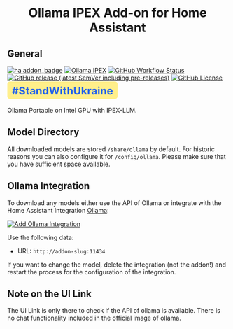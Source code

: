 <div align="center">
<h1>Ollama IPEX Add-on for Home Assistant</h1>
</div>

## General

[![ha addon_badge](https://img.shields.io/badge/HA-Addon-blue.svg)](https://developers.home-assistant.io/docs/add-ons)
[![Ollama IPEX](https://img.shields.io/static/v1?label=Ollama&message=IPEX&color=blue)](https://github.com/andrewjswan/ollama-ipex-addon/)
[![GitHub Workflow Status](https://img.shields.io/github/actions/workflow/status/andrewjswan/ollama-ipex-addon/build.yml?logo=github)](https://github.com/andrewjswan/ollama-ipex-addon/actions)
[![GitHub release (latest SemVer including pre-releases)](https://img.shields.io/github/v/release/andrewjswan/ollama-ipex-addon?include_prereleases)](https://github.com/andrewjswan/ollama-ipex-addon/blob/master/esphome-update/CHANGELOG.md)
[![GitHub License](https://img.shields.io/github/license/andrewjswan/ollama-ipex-addon?color=blue)](https://github.com/andrewjswan/ollama-ipex-addon/blob/master/LICENSE)
[![StandWithUkraine](https://raw.githubusercontent.com/vshymanskyy/StandWithUkraine/main/badges/StandWithUkraine.svg)](https://github.com/vshymanskyy/StandWithUkraine/blob/main/docs/README.md)

Ollama Portable on Intel GPU with IPEX-LLM.

## Model Directory

All downloaded models are stored `/share/ollama` by default. For historic reasons you can also configure it for `/config/ollama`. Please make sure that you have sufficient space available.

## Ollama Integration

To download any models either use the API of Ollama or integrate with the Home Assistant Integration [Ollama](https://www.home-assistant.io/integrations/ollama/):

[![Add Ollama Integration](https://my.home-assistant.io/badges/brand.svg)](https://my.home-assistant.io/redirect/config_flow_start/?domain=ollama)

Use the following data:

- URL: `http://addon-slug:11434`

If you want to change the model, delete the integration (not the addon!) and restart the process for the configuration of the integration.

## Note on the UI Link

The UI Link is only there to check if the API of ollama is available. There is no chat functionality included in the official image of ollama.
